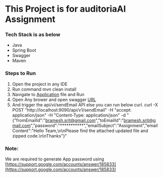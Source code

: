 # This Project is for auditoriaAI Assignment

### Tech Stack is as below
- Java
- Spring Boot
- Swagger
- Maven

### Steps to Run
1. Open the project in any IDE
2. Run command mvn clean install
3. Navigate to [Application](/src/main/java/com/Application.java) file and Run
4. Open Any brower and open swagger [URL](http://localhost:9090/swagger-ui/index.html?configUrl=/v3/api-docs/swagger-config#/send-email-controller/sendEmail)
5. And trigger the api/vi/sendEmail API else you can run below curl.
   curl -X POST "http://localhost:9090/api/v1/sendEmail" -H "accept: application/json" -H "Content-Type: application/json" -d "{\"fromEmailId\":\"bramesh.srit@gmail.com\",\"toEmailId\":\"bramesh.srit@gmail.com\",\"password\":\"***********\",\"emailSubject\":\"Assignment\",\"emailContent\":\"Hello Team,\n\nPlease find the attached updated file and zipped code.\n\nThanks\"}"


### Note: 
We are required to generate App password using [https://support.google.com/accounts/answer/185833](https://support.google.com/accounts/answer/185833)
